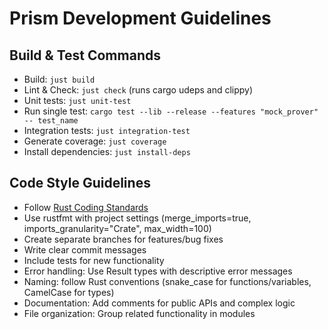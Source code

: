 # Prism Development Guidelines

## Build & Test Commands
- Build: `just build`
- Lint & Check: `just check` (runs cargo udeps and clippy)
- Unit tests: `just unit-test`
- Run single test: `cargo test --lib --release --features "mock_prover" -- test_name`
- Integration tests: `just integration-test`
- Generate coverage: `just coverage`
- Install dependencies: `just install-deps`

## Code Style Guidelines
- Follow [Rust Coding Standards](https://doc.rust-lang.org/nightly/style-guide/)
- Use rustfmt with project settings (merge_imports=true, imports_granularity="Crate", max_width=100)
- Create separate branches for features/bug fixes
- Write clear commit messages
- Include tests for new functionality
- Error handling: Use Result types with descriptive error messages
- Naming: follow Rust conventions (snake_case for functions/variables, CamelCase for types)
- Documentation: Add comments for public APIs and complex logic
- File organization: Group related functionality in modules